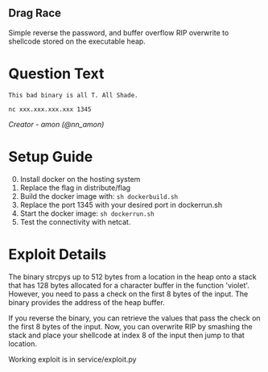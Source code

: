 Drag Race
---------

Simple reverse the password, and buffer overflow RIP overwrite to shellcode
stored on the executable heap.

# Question Text

```
This bad binary is all T. All Shade.

nc xxx.xxx.xxx.xxx 1345
```

*Creator -  amon (@nn_amon)*

# Setup Guide

0. Install docker on the hosting system
1. Replace the flag in distribute/flag
2. Build the docker image with: `sh dockerbuild.sh`
3. Replace the port 1345 with your desired port in dockerrun.sh
4. Start the docker image: `sh dockerrun.sh`
5. Test the connectivity with netcat.

# Exploit Details

The binary strcpys up to 512 bytes from a location in the heap onto a stack that
has 128 bytes allocated for a character buffer in the function 'violet'.
However, you need to pass a check on the first 8 bytes of the input. The binary
provides the address of the heap buffer.

If you reverse the binary, you can retrieve the values that pass the check on
the first 8 bytes of the input. Now, you can overwrite RIP by smashing the stack
and place your shellcode at index 8 of the input then jump to that location.

Working exploit is in service/exploit.py
